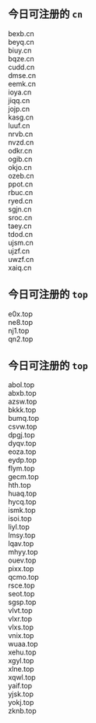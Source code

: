 
## 今日可注册的 `cn`
>
bexb.cn   
beyq.cn   
biuy.cn   
bqze.cn   
cudd.cn   
dmse.cn   
eemk.cn   
ioya.cn   
jiqq.cn   
jojp.cn   
kasg.cn   
luuf.cn   
nrvb.cn   
nvzd.cn   
odkr.cn   
ogib.cn   
okjo.cn   
ozeb.cn   
ppot.cn   
rbuc.cn   
ryed.cn   
sgjn.cn   
sroc.cn   
taey.cn   
tdod.cn   
ujsm.cn   
ujzf.cn   
uwzf.cn   
xaiq.cn   


## 今日可注册的 `top`
>
e0x.top   
ne8.top   
nj1.top   
qn2.top   


## 今日可注册的 `top`
>
abol.top   
abxb.top   
azsw.top   
bkkk.top   
bumq.top   
csvw.top   
dpgj.top   
dyqv.top   
eoza.top   
eydp.top   
flym.top   
gecm.top   
hth.top   
huaq.top   
hycq.top   
ismk.top   
isoi.top   
liyl.top   
lmsy.top   
lqav.top   
mhyy.top   
ouev.top   
pixx.top   
qcmo.top   
rsce.top   
seot.top   
sgsp.top   
vlvt.top   
vlxr.top   
vlxs.top   
vnix.top   
wuaa.top   
xehu.top   
xgyl.top   
xlne.top   
xqwl.top   
yaif.top   
yjsk.top   
yokj.top   
zknb.top   

